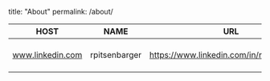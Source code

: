 title: "About"
permalink: /about/



HOST | NAME | URL | ALT | TITLE | DATE 
---------------|-----------------|----------------------------------------------------------------|-------|------------|---------
www.linkedin.com | rpitsenbarger | https://www.linkedin.com/in/rpitsenbarger/ |  |  | 20-09-02
